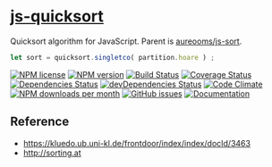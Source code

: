 [js-quicksort](http://aureooms.github.io/js-quicksort)
==

Quicksort algorithm for JavaScript. Parent is
[aureooms/js-sort](https://github.com/aureooms/js-sort).

```js
let sort = quicksort.singletco( partition.hoare ) ;
```

[![NPM license](http://img.shields.io/npm/l/aureooms-js-quicksort.svg?style=flat)](https://raw.githubusercontent.com/aureooms/js-quicksort/master/LICENSE)
[![NPM version](http://img.shields.io/npm/v/aureooms-js-quicksort.svg?style=flat)](https://www.npmjs.org/package/aureooms-js-quicksort)
[![Build Status](http://img.shields.io/travis/aureooms/js-quicksort.svg?style=flat)](https://travis-ci.org/aureooms/js-quicksort)
[![Coverage Status](http://img.shields.io/coveralls/aureooms/js-quicksort.svg?style=flat)](https://coveralls.io/r/aureooms/js-quicksort)
[![Dependencies Status](http://img.shields.io/david/aureooms/js-quicksort.svg?style=flat)](https://david-dm.org/aureooms/js-quicksort#info=dependencies)
[![devDependencies Status](http://img.shields.io/david/dev/aureooms/js-quicksort.svg?style=flat)](https://david-dm.org/aureooms/js-quicksort#info=devDependencies)
[![Code Climate](http://img.shields.io/codeclimate/github/aureooms/js-quicksort.svg?style=flat)](https://codeclimate.com/github/aureooms/js-quicksort)
[![NPM downloads per month](http://img.shields.io/npm/dm/aureooms-js-quicksort.svg?style=flat)](https://www.npmjs.org/package/aureooms-js-quicksort)
[![GitHub issues](http://img.shields.io/github/issues/aureooms/js-quicksort.svg?style=flat)](https://github.com/aureooms/js-quicksort/issues)
[![Documentation](https://aureooms.github.io/js-quicksort/badge.svg)](https://aureooms.github.io/js-quicksort/source.html)

## Reference

  - https://kluedo.ub.uni-kl.de/frontdoor/index/index/docId/3463
  - http://sorting.at
